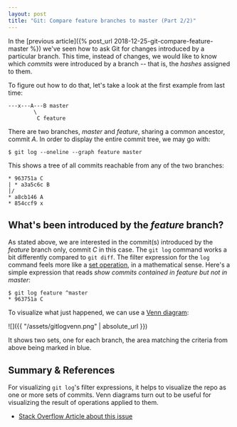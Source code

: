 ```yaml
---
layout: post
title: "Git: Compare feature branches to master (Part 2/2)"
---
```


In the [previous article]({% post_url 2018-12-25-git-compare-feature-master %}) we've seen how to ask Git for changes introduced by a particular branch. This time, instead of changes, we would like to know which *commits* were introduced by a branch -- that is, the *hashes* assigned to them.

To figure out how to do that, let's take a look at the first example from last time:
```
---x---A---B master
        \
         C feature
```

There are two branches, *master* and *feature*, sharing a common ancestor, commit *A*. In order to display the entire commit tree, we may go with:
```
$ git log --oneline --graph feature master
```

This shows a tree of all commits reachable from any of the two branches:

```
* 963751a C
| * a3a5c6c B
|/
* a8cb146 A
* 854ccf9 x
```

## What's been introduced by the *feature* branch?

As stated above, we are interested in the commit(s) introduced by the *feature* branch only, commit *C* in this case. The `git log` command works a bit differently compared to `git diff`. The filter expression for the `log` command feels more like a [set operation](https://en.wikipedia.org/wiki/Set_(mathematics)), in a mathematical sense. Here's a simple expression that reads *show commits contained in feature but not in master*:

```
$ git log feature ^master
* 963751a C
```

To visualize what just happened, we can use a [Venn diagram](https://en.wikipedia.org/wiki/Venn_diagram):

![]({{ "/assets/gitlogvenn.png" | absolute_url }})

It shows two sets, one for each branch, the area matching the criteria from above being marked in blue.

## Summary & References
For visualizing `git log`'s filter expressions, it helps to visualize the repo as one or more sets of commits. Venn diagrams turn out to be useful for visualizing the result of operations applied to them.

- [Stack Overflow Article about this issue](https://stackoverflow.com/questions/462974/what-are-the-differences-between-double-dot-and-triple-dot-in-git-com)
